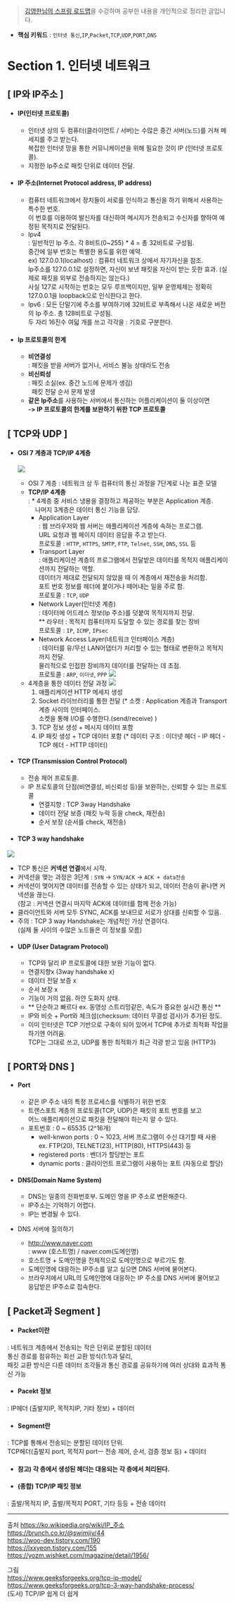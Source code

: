 >[김영한님의 스프링 로드맵](https://www.inflearn.com/roadmaps/373)을 수강하며 공부한 내용을 개인적으로 정리한 글입니다.

- **핵심 키워드** 
: `인터넷 통신`,`IP`,`Packet`,`TCP`,`UDP`,`PORT`,`DNS`

# Section 1. 인터넷 네트워크
## [ IP와 IP주소 ]
- #### IP(인터넷 프로토콜)  
  - 인터넷 상의 두 컴퓨터(클라이언트 / 서버)는 수많은 중간 서버(노드)를 거쳐 메세지를 주고 받는다.  
복잡한 인터넷 망을 통한 커뮤니케이션을 위해 필요한 것이 IP (인터넷 프로토콜).
  - 지정한 Ip주소로 패킷 단위로 데이터 전달.


- #### IP 주소(Internet Protocol address, IP address)
  - 컴퓨터 네트워크에서 장치들이 서로를 인식하고 통신을 하기 위해서 사용하는 특수한 번호.  
이 번호를 이용하여 발신자를 대신하여 메시지가 전송되고 수신자를 향하여 예정된 목적지로 전달된다.
  - Ipv4    
  : 일반적인 Ip 주소. 각 8비트(0~255) * 4 = 총 32비트로 구성됨.  
  중간에 일부 번호는 특별한 용도를 위한 예약.  
  ex) 127.0.0.1(localhost) : 컴퓨터 네트워크 상에서 자기자신을 참조.   
  Ip주소를 127.0.0.1로 설정하면, 자신이 보낸 패킷을 자신이 받는 듯한 효과. (실제로 패킷을 외부로 전송하지는 않는다.)  
  사실 127로 시작하는 번호는 모두 루프백이지만, 일부 운영체제는 정확히  127.0.0.1을 loopback으로 인식한다고 한다.
  - Ipv6
  : 모든 단말기에 주소를 부여하기에 32비트로 부족해서 나온 새로운 버전의 Ip 주소. 총 128비트로 구성됨.  
두 자리 16진수 여덟 개를 쓰고 각각을 : 기호로 구분한다.

- #### Ip 프로토콜의 한계
  - **비연결성**  
  : 패킷을 받을 서버가 없거나, 서비스 불능 상태라도 전송
  - **비신뢰성**  
  : 패킷 소실(ex. 중간 노드에 문제가 생김)  
  &nbsp;&nbsp;패킷 전달 순서  문제 발생
  - **같은 Ip주소**를 사용하는 서버에서 통신하는 어플리케이션이 둘 이상이면  
  **-> IP 프로토콜의 한계를 보완하기 위한 TCP 프로토콜**
  
## [ TCP와 UDP ]
  
- #### OSI 7 계층과 TCP/IP 4계층
  ![](https://velog.velcdn.com/images/melodie104/post/84f34c30-61ed-44b4-972b-f37c775ac42f/image.webp)
    - OSI 7 계층 : 네트워크 상 두 컴퓨터의 통신 과정을 7단계로 나눈 표준 모델
    - **TCP/IP 4계층**   
    : * 4계층 중 서비스 냉용을 결정하고 제공하는 부분은 Application 계층.  
    &nbsp;&nbsp;&nbsp;&nbsp;나머지 3계층은 데이터 통신 기능을 담당.
      - Application Layer  
      : 웹 브라우저와 웹 서버는 애플리케이션 계층에 속하는 프로그램.  
      URL 요청과 웹 페이지 데이터 응답을 주고 받는다.  
      프로토콜 : `HTTP`, `HTTPS`, `SMTP`, `FTP`, `Telnet`, `SSH`, `DNS`, `SSL` 등
      - Transport Layer  
      : 애플리케이션 계층의 프로그램에서 전달받은 데이터를 목적지 애플리케이션까지 전달하는 역할.  
      데이터가 제대로 전달되지 않았을 때 이 계층에서 재전송을 처리함.  
      포트 번호 정보를 헤더에 붙이거나 떼어내는 일을 주로 함.  
      프로토콜 : `TCP`, `UDP`
      - Network Layer(인터넷 계층)  
      : 데이터에 어드레스 정보(Ip 주소)를 덧붙여 목적지까지 전달.  
      ** 라우터 : 목적지 컴퓨터까지 도달할 수 있는 경로를 찾는 장비   
      프로토콜 : `IP`, `ICMP`, `IPsec`
      - Network Access Layer(네트워크 인터페이스 계층)  
      : 데이터를 유/무선 LAN어댑터가 처리할 수 있는 형태로 변환하고 목적지까지 전달.  
      물리적으로 인접한 장비까지 데이터를 전달하는 데 초점.  
      프로토콜 : `ARP`, `이더넷`, `PPP`
      ![](https://velog.velcdn.com/images/melodie104/post/836af387-7b6c-4670-9a4f-be56cb0094e3/image.jpg)
    - 4계층을 통한 데이터 전달 과정
    ![](https://velog.velcdn.com/images/melodie104/post/aa0dfe7b-3545-4e3c-b8b8-034fab418ef5/image.png)
      1. 애플리케이션 HTTP 메세지 생성
      2. Socket 라이브러리를 통한 전달
      (* 소켓 : Application 계층과 Transport 계층 사이의 인터페이스.  
      소켓을 통해 I/O를 수행한다.(send/receive) )
      3. TCP 정보 생성 + 메시지 데이터 포함
      4. IP 패킷 생성 + TCP 데이터 포함
      (* 데이터 구조 : 이더넷 헤더 - IP 헤더 - TCP 헤더 - HTTP 데이터)

      
- #### TCP (Transmission Control Protocol)
  - 전송 제어 프로토콜. 
  - IP 프로토콜의 단점(비연결성, 비신뢰성 등)을 보완하는, 신뢰할 수 있는 프로토콜
    - 연결지향 : TCP 3way Handshake
    - 데이터 전달 보증 (패킷 누락 등을 check, 재전송)
    - 순서 보장 (순서를 check, 재전송)
- #### TCP 3 way handshake
![](https://velog.velcdn.com/images/melodie104/post/1cc9b94d-b01a-416b-9ba7-a3781d47560d/image.png)
  - TCP 통신은 **커넥션 연결**에서 시작.
  - 커넥션을 맺는 과정은 3단계 : `SYN` -> `SYN/ACK` -> `ACK + data전송`
  - 커넥션이 맺어지면 데이터를 전송할 수 있는 상태가 되고, 데이터 전송이 끝나면 커넥션을 끊는다.  
  (참고 : 커넥션 연결시 마지막 ACK에 데이터를 함께 전송 가능)  
  - 클라이언트와 서버 모두 SYNC, ACK를 보내므로 서로가 상대를 신뢰할 수 있음.
  - 주의 : TCP 3 way Handshake는 개념적인 가상 연결이다.  
  (실제 둘 사이의 수많은 노드들은 이 정보를 모름)
- #### UDP (User Datagram Protocol)
  - TCP와 달리 IP 프로토콜에 대한 보완 기능이 없다.
  - 연결지향x (3way handshake x)
  - 데이터 전달 보증 x
  - 순서 보장 x
  - 기능이 거의 없음. 하얀 도화지 상태. 
  - ** 단순하고 빠르다 ex. 동영상 스트리밍같은, 속도가 중요한 실시간 통신 **
  - IP와 비슷 + Port와 체크섬(checksum: 데이터 무결성 검사)가 추가된 정도.
  - 이미 인터넷은 TCP 기반으로 구축이 되어 있어서 TCP에 추가로 최적화 작업을 하기엔 어려움.  
 TCP는 그대로 쓰고, UDP를 통한 최적화가 최근 각광 받고 있음 (HTTP3)
  
  
## [ PORT와 DNS ]
- #### Port  
  - 같은 IP 주소 내의 특정 프로세스를 식별하기 위한 번호 
  - 트랜스포트 계층의 프로토콜(TCP, UDP)은 패킷의 포트 번호를 보고  
  어느 애플리케이션으로 패킷을 전달해야 하는지 알 수 있다.
  - 포트번호 : 0 ~ 65535 (2^16개)
    - well-knwon ports : 0 ~ 1023, 서버 프로그램이 수신 대기할 때 사용  
       ex. FTP(20), TELNET(23), HTTP(80), HTTPS(443) 등
    - registered ports : 벤더가 할당받는 포트
    - dynamic ports : 클라이언트 프로그램이 사용하는 포트 (자동으로 할당)

- #### DNS(Domain Name System)
  - DNS는 일종의 전화번호부. 도메인 명을 IP 주소로 변환해준다.
  - IP주소는 기억하기 어렵다.
  - IP는 변경될 수 있다.
  
- DNS 서버에 질의하기
  - http://www.naver.com  
  : www (호스트명) / naver.com(도메인명)  
  * 호스트명 + 도메인명을 전체적으로 도메인명으로 부르기도 함.  
  - 도메인명에 대응하는 IP주소를 알고 싶으면 DNS 서버에 물어본다.
  - 브라우저에서 URL의 도메인명에 대응하는 IP 주소를 DNS 서버에 물어보고  
  응답받은 IP주소로 접속한다.
  
  
## [ Packet과 Segment ]
- #### Packet이란  
: 네트워크 계층에서 전송되는 작은 단위로 분할된 데이터  
통신 경로를 점유하는 회선 교환 방식(1:1)과 달리,  
패킷 교환 방식은 다른 데이터 조각들과 통신 경로를 공유하기에 여러 상대와 효과적 통신 가능  
- #### Pacekt 정보  
: IP헤더 (출발지IP, 목적지IP, 기타 정보) + 데이터
- #### Segment란  
: TCP를 통해서 전송되는 분할된 데이터 단위.   
TCP헤더(출발지 port, 목적지 portㅡ 전송 제어, 순서, 검증 정보 등) + 데이터
- #### 참고) 각 층에서 생성된 헤더는 대응되는 각 층에서 처리된다.

- #### (종합) TCP/IP 패킷 정보  
: 출발/목적지 IP, 출발/목적지 PORT, 기타 등등 + 전송 데이터

----------------------------

출처
https://ko.wikipedia.org/wiki/IP_주소  
https://brunch.co.kr/@swimjiy/44  
https://woo-dev.tistory.com/190  
https://lxxyeon.tistory.com/155  
https://yozm.wishket.com/magazine/detail/1956/  
  
그림  
https://www.geeksforgeeks.org/tcp-ip-model/  
https://www.geeksforgeeks.org/tcp-3-way-handshake-process/  
(도서) TCP/IP 쉽게 더 쉽게  
